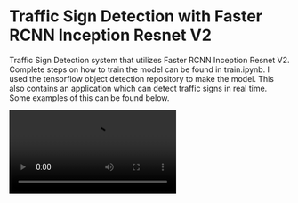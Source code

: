 # Traffic Sign Detection with Faster RCNN Inception Resnet V2
Traffic Sign Detection system that utilizes Faster RCNN Inception Resnet V2. Complete steps on how to train the model can be found in train.ipynb. I used the tensorflow object detection repository to make the model. This also contains an application which can detect traffic signs in real time. Some examples of this can be found below.



<video controls width=300>
    <source src="lib/vids/clip3_edit.mp4",type="video/mp4">
    Your browser does not support the video tag.
</video>

